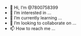 - 👋 Hi, I’m @7800758399
- 👀 I’m interested in ...
- 🌱 I’m currently learning ...
- 💞️ I’m looking to collaborate on ...
- 📫 How to reach me ...

<!---
7800758399/7800758399 is a ✨ special ✨ repository because its `README.md` (this file) appears on your GitHub profile.
You can click the Preview link to take a look at your changes.
---
